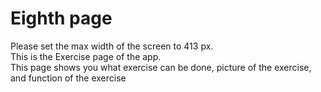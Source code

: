 <h1>Eighth page</h1>
Please set the max width of the screen to 413 px.<br>
This is the Exercise page of the app.<br>
This page shows you what exercise can be done, picture of the exercise, and function of the exercise<br>
